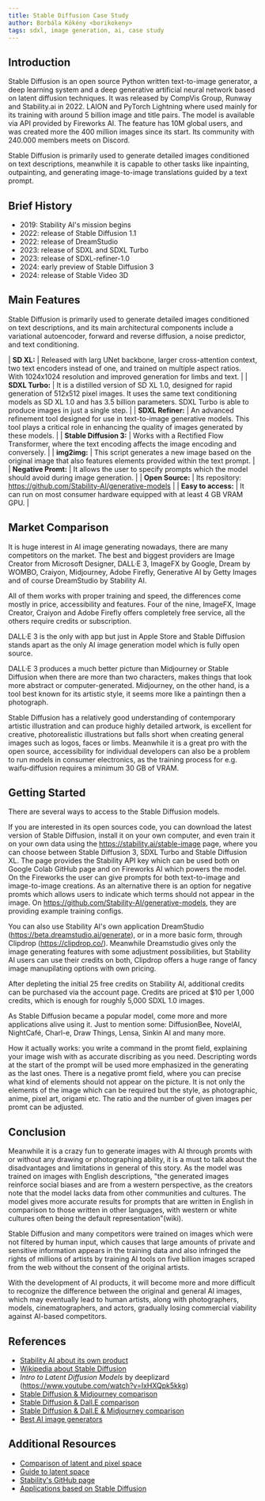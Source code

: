 ```yaml
---
title: Stable Diffusion Case Study
author: Borbála Kökény <borikokeny>
tags: sdxl, image generation, ai, case study
---
```


## Introduction

Stable Diffusion is an open source Python written text-to-image generator, a deep learning system and a deep generative artificial neural network based on latent diffusion techniques. It was released by CompVis Group, Runway and Stability.ai in 2022. LAION and PyTorch Lightning where used mainly for its training with around 5 billion image and title pairs. The model is available via API provided by Fireworks AI. The feature has 10M global users, and was created more the 400 million images since its start. Its community with 240.000 members meets on Discord.

Stable Diffusion is primarily used to generate detailed images conditioned on text descriptions, meanwhile it is capable to other tasks like inpainting, outpainting, and generating image-to-image translations guided by a text prompt.

## Brief History

- 2019: Stability AI's mission begins
- 2022: release of Stable Diffusion 1.1
- 2022: release of DreamStudio
- 2023: release of SDXL and SDXL Turbo
- 2023: release of SDXL-refiner-1.0
- 2024: early preview of Stable Diffusion 3
- 2024: release of Stable Video 3D

## Main Features

Stable Diffusion is primarily used to generate detailed images conditioned on text descriptions, and its main architectural components include a variational autoencoder, forward and reverse diffusion, a noise predictor, and text conditioning.

| **SD XL:** | Released with larg UNet backbone, larger cross-attention context, two text encoders instead of one, and trained on multiple aspect ratios. With 1024x1024 resolution and improved generation for limbs and text. |
| **SDXL Turbo:** | It is a distilled version of SD XL 1.0, designed for rapid generation of 512x512 pixel images. It uses the same text conditioning models as SD XL 1.0 and has 3.5 billion parameters. SDXL Turbo is able to produce images in just a single step. |
| **SDXL Refiner:** | An advanced refinement tool designed for use in text-to-image generative models. This tool plays a critical role in enhancing the quality of images generated by these models. |
| **Stable Diffusion 3:** | Works with a Rectified Flow Transformer, where the text encoding affects the image encoding and conversely. |
| **img2img:** | This script generates a new image based on the original image that also features elements provided within the text prompt. |
| **Negative Promt:** | It allows the user to specify prompts which the model should avoid during image generation. |
| **Open Source:** | Its repository: https://github.com/Stability-AI/generative-models |
| **Easy to access:** | It can run on most consumer hardware equipped with at least 4 GB VRAM GPU. |

## Market Comparison

It is huge interest in AI image generating nowadays, there are many competitors on the market. The best and biggest providers are Image Creator from Microsoft Designer, DALL·E 3, ImageFX by Google, Dream by WOMBO, Craiyon, Midjourney, Adobe Firefly, Generative AI by Getty Images and of course DreamStudio by Stability AI.

All of them works with proper training and speed, the differences come mostly in price, accessibility and features. Four of the nine, ImageFX, Image Creator, Craiyon and Adobe Firefly offers completely free service, all the others require credits or subscription. 

DALL·E 3 is the only with app but just in Apple Store and Stable Diffusion stands apart as the only AI image generation model which is fully open source.

DALL·E 3 produces a much better picture than Midjourney or Stable Diffusion when there are more than two characters, makes things that look more abstract or computer-generated. Midjourney, on the other hand, is a tool best known for its artistic style, it seems more like a paintingn then a photograph.

Stable Diffusion has a relatively good understanding of contemporary artistic illustration and can produce highly detailed artwork, is excellent for creative, photorealistic illustrations but falls short when creating general images such as logos, faces or limbs. Meanwhile it is a great pro with the open source, accessibility for individual developers can also be a problem to run models in consumer electronics, as the training process for e.g. waifu-diffusion requires a minimum 30 GB of VRAM.


## Getting Started

There are several ways to access to the Stable Diffusion models.

If you are interested in its open sources code, you can download the latest version of Stable Diffusion, install it on your own computer, and even train it on your own data using the https://stability.ai/stable-image page, where you can choose between Stable Diffusion 3, SDXL Turbo and Stable Diffusion XL. The page provides the Stability API key which can be used both on Google Colab GitHub page and on Fireworks AI which powers the model. On the Fireworks the user can give prompts for both text-to-image and image-to-image creations. As an alternative there is an option for negative promts which allows users to indicate which terms should not appear in the image. On https://github.com/Stability-AI/generative-models, they are providing example training configs.

You can also use Stability AI's own application DreamStudio (https://beta.dreamstudio.ai/generate), or in a more basic form, through Clipdrop (https://clipdrop.co/). Meanwhile Dreamstudio gives only the image generating features with some adjustment possibilities, but Stability AI users can use their credits on both, Clipdrop offers a huge range of fancy image manupilating options with own pricing.

After depleting the initial 25 free credits on Stability AI, additional credits can be purchased via the account page. Credits are priced at $10 per 1,000 credits, which is enough for roughly 5,000 SDXL 1.0 images.

As Stable Diffusion became a popular model, come more and more applications alive using it. Just to mention some: DiffusionBee, NovelAI, NightCafé, Charl-e, Draw Things, Lensa, Sinkin AI and many more.

How it actually works: you write a command in the promt field, explaining your image wish with as accurate discribing as you need. Descripting words at the start of the prompt will be used more emphasized in the generating as the last ones. There is a negative promt field, where you can precise what kind of elements should not appear on the picture. It is not only the elements of the image which can be required but the style, as photographic, anime, pixel art, origami etc. The ratio and the number of given images per promt can be adjusted.

## Conclusion

Meanwhile it is a crazy fun to generate images with AI through promts with or without any drawing or photographing ability, it is a must to talk about the disadvantages and limitations in general of this story. As the model was trained on images with English descriptions, "the generated images reinforce social biases and are from a western perspective, as the creators note that the model lacks data from other communities and cultures. The model gives more accurate results for prompts that are written in English in comparison to those written in other languages, with western or white cultures often being the default representation"(wiki).

Stable Diffusion and many competitors were trained on images which were not filtered by human input, which causes that large amounts of private and sensitive information appears in the training data and also infringed the rights of millions of artists by training AI tools on five billion images scraped from the web without the consent of the original artists.

With the development of AI products, it will become more and more difficult to recognize the difference between the original and general AI images, which may eventually lead to human artists, along with photographers, models, cinematographers, and actors, gradually losing commercial viability against AI-based competitors.

## References

- [Stability AI about its own product](https://stability.ai/news/stable-diffusion-3-api)
- [Wikipedia about Stable Diffusion](https://en.wikipedia.org/wiki/Stable_Diffusion)
- _Intro to Latent Diffusion Models_ by deeplizard (https://www.youtube.com/watch?v=IxHXQpk5kkg)
- [Stable Diffusion & Midjourney comparison](https://viso.ai/deep-learning/midjourney-stable-diffusion/#:~:text=Midjourney%20generally%20outperforms%20Stable%20Diffusion,interpretations%20offer%20a%20distinct%20aesthetic)
- [Stable Diffusion & Dall.E comparison](https://zapier.com/blog/stable-diffusion-vs-dalle/)
- [Stable Diffusion & Dall.E & Midjourney comparison](https://www.marktechpost.com/2022/11/14/how-do-dall%C2%B7e-2-stable-diffusion-and-midjourney-work/)
- [Best AI image generators](https://www.zdnet.com/article/best-ai-image-generator/)

## Additional Resources

- [Comparison of latent and pixel space](https://www.researchgate.net/figure/Visual-comparisons-of-latent-space-and-pixel-space-on-real-old-data-It-shows-that_fig3_370739631)
- [Guide to latent space](https://samanemami.medium.com/a-comprehensive-guide-to-latent-space-9ae7f72bdb2f)
- [Stability's GitHub page](https://github.com/Stability-AI/generative-models)
- [Applications based on Stable Diffusion](https://lablab.ai/apps/tech/stability-ai/stable-diffusion)
